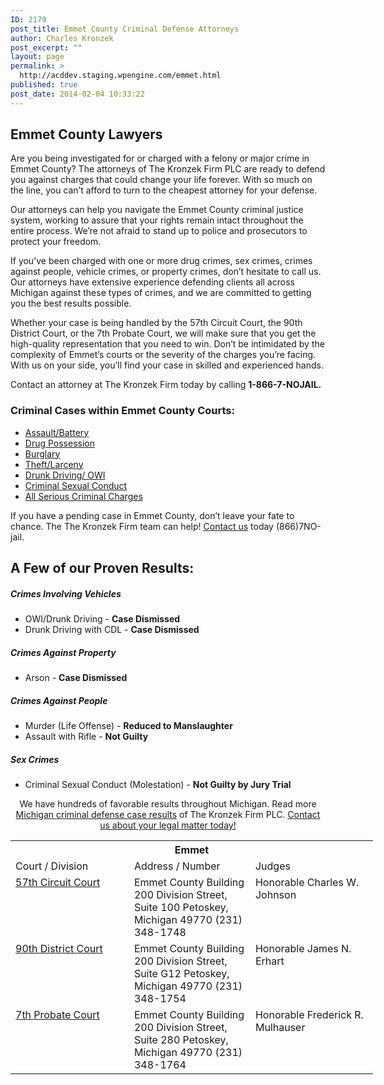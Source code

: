 ```yaml
---
ID: 2179
post_title: Emmet County Criminal Defense Attorneys
author: Charles Kronzek
post_excerpt: ""
layout: page
permalink: >
  http://acddev.staging.wpengine.com/emmet.html
published: true
post_date: 2014-02-04 10:33:22
---
```

<div class="county-lis">
<h2>Emmet County Lawyers</h2>
Are you being investigated for or charged with a felony or major crime in Emmet County? The attorneys of The Kronzek Firm PLC are ready to defend you against charges that could change your life forever. With so much on the line, you can’t afford to turn to the cheapest attorney for your defense.

Our attorneys can help you navigate the Emmet County criminal justice system, working to assure that your rights remain intact throughout the entire process. We’re not afraid to stand up to police and prosecutors to protect your freedom.

If you’ve been charged with one or more drug crimes, sex crimes, crimes against people, vehicle crimes, or property crimes, don’t hesitate to call us. Our attorneys have extensive experience defending clients all across Michigan against these types of crimes, and we are committed to getting you the best results possible.

Whether your case is being handled by the 57th Circuit Court, the 90th District Court, or the 7th Probate Court, we will make sure that you get the high-quality representation that you need to win. Don’t be intimidated by the complexity of Emmet’s courts or the severity of the charges you’re facing. With us on your side, you’ll find your case in skilled and experienced hands.

Contact an attorney at The Kronzek Firm today by calling <b>1-866-7-NOJAIL.</b>

<img style="float: right; padding: 20px 0 20px 20px;" src="http://acddev.staging.wpengine.com/images/county-img12.jpg" alt="" />
<h3>Criminal Cases within Emmet County Courts:</h3>
<ul class="no-bullets">
	<li><a href="http://acddev.staging.wpengine.com/assault-charges.html">Assault/Battery</a></li>
	<li><a href="http://acddev.staging.wpengine.com/drug-charges.html">Drug Possession</a></li>
	<li><a href="http://acddev.staging.wpengine.com/burglary-crimes.html">Burglary</a></li>
	<li><a href="http://acddev.staging.wpengine.com/theft-charges.html">Theft/Larceny</a></li>
	<li><a href="http://acddev.staging.wpengine.com/drunk-driving.html">Drunk Driving/ OWI</a></li>
	<li><a href="http://acddev.staging.wpengine.com/sex-crimes.html">Criminal Sexual Conduct</a></li>
	<li><a href="http://acddev.staging.wpengine.com">All Serious Criminal Charges</a></li>
</ul>
<p class="ctas">If you have a pending case in Emmet County, don’t leave your fate to chance. The The Kronzek Firm team can help! <a href="http://acddev.staging.wpengine.com/contact-us.html">Contact us</a> today (866)7NO-jail.</p>

<h2>A Few of our Proven Results:</h2>
<h5>Crimes Involving Vehicles</h5>
<ul class="county-lis">
	<li>OWI/Drunk Driving - <b>Case Dismissed </b></li>
	<li>Drunk Driving with CDL - <b>Case Dismissed</b></li>
</ul>
<h5>Crimes Against Property</h5>
<ul class="county-lis">
	<li>Arson - <b>Case Dismissed</b></li>
</ul>
<h5>Crimes Against People</h5>
<ul class="county-lis">
	<li>Murder (Life Offense) - <b>Reduced to Manslaughter </b></li>
	<li>Assault with Rifle - <b>Not Guilty</b></li>
</ul>
<h5>Sex Crimes</h5>
<ul class="county-lis">
	<li>Criminal Sexual Conduct (Molestation) - <b>Not Guilty by Jury Trial</b></li>
</ul>
<p class="ctas" style="text-align: center;">We have hundreds of favorable results throughout Michigan. Read more <a href="http://acddev.staging.wpengine.com/proven-results.html">Michigan criminal defense case results</a> of The Kronzek Firm PLC.
<a href="http://acddev.staging.wpengine.com/contact-us.html">Contact us about your legal matter today!</a></p>

<table class="districts" style="width: 580px !important;" cellspacing="0">
<tbody>
<tr>
<th colspan="3">Emmet</th>
</tr>
<tr class="subjects">
<td width="225">Court / Division</td>
<td width="225">Address / Number</td>
<td width="225">Judges</td>
</tr>
<tr>
<td valign="top"><a href="http://www.emmetcounty.org/courts-sheriff/57th-circuit-court/" target="_blank">57th Circuit Court</a></td>
<td valign="top">Emmet County Building
200 Division Street, Suite 100
Petoskey, Michigan 49770
(231) 348-1748</td>
<td valign="top">Honorable Charles W. Johnson</td>
</tr>
<tr>
<td valign="top"><a href="http://www.emmetcounty.org/courts-sheriff/90th-district-court/" target="_blank">90th District Court</a></td>
<td valign="top">Emmet County Building
200 Division Street, Suite G12
Petoskey, Michigan 49770
(231) 348-1754</td>
<td valign="top">Honorable James N. Erhart</td>
</tr>
<tr>
<td valign="top"><a href="http://www.emmetcounty.org/courts-sheriff/7th-probate-court/probate-court-cases/" target="_blank">7th Probate Court</a></td>
<td valign="top">Emmet County Building
200 Division Street, Suite 280
Petoskey, Michigan 49770
(231) 348-1764</td>
<td valign="top">Honorable Frederick R. Mulhauser</td>
</tr>
<!-- >
<tr>
<td valign="top"></td>
<td valign="top"></td>
<td valign="top"></td>
</tr>
<--></tbody>
</table>
</div>